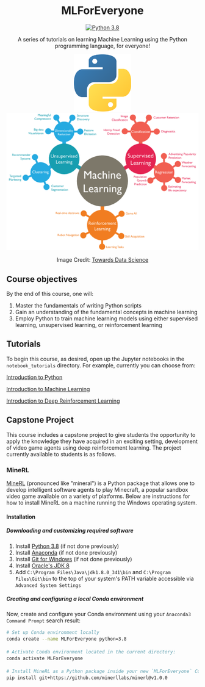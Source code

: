 <div align="center">

# MLForEveryone
[![Python 3.8](https://img.shields.io/badge/python-3.8-blue.svg)](https://www.python.org/downloads/release/python-380/)

A series of tutorials on learning Machine Learning using the Python programming language, for everyone!

<img src="images/python_icon.png" alt="Python Icon" width="150"/>

<img src="images/machine_learning_chart.png" alt="Python Icon" width="1398"/>

Image Credit: [Towards Data Science](https://towardsdatascience.com/machine-learning-algorithms-in-laymans-terms-part-1-d0368d769a7b)

</div>

## Course objectives

By the end of this course, one will:
1. Master the fundamentals of writing Python scripts
2. Gain an understanding of the fundamental concepts in machine learning
3. Employ Python to train machine learning models using either supervised learning, unsupervised learning, or reinforcement learning

## Tutorials

To begin this course, as desired, open up the Jupyter notebooks in the `notebook_tutorials` directory. For example, currently you can choose from:

<a href="https://colab.research.google.com/github/amorehead/MLForEveryone/blob/main/notebook_tutorials/Introduction_to_Python.ipynb" target="_blank">Introduction to Python</a>

<a href="https://colab.research.google.com/github/amorehead/MLForEveryone/blob/main/notebook_tutorials/Introduction_to_Machine_Learning.ipynb" target="_blank">Introduction to Machine Learning</a>

<a href="https://colab.research.google.com/github/amorehead/MLForEveryone/blob/main/notebook_tutorials/Introduction_to_Deep_Reinforcement_Learning.ipynb" target="_blank">Introduction to Deep Reinforcement Learning</a>

## Capstone Project

This course includes a capstone project to give students the opportunity to apply the knowledge they have acquired in an exciting setting, development of video game agents using deep reinforcement learning. The project currently available to students is as follows.

### MineRL

<a href="https://minerl.io/" target="_blank">MineRL</a> (pronounced like "mineral") is a Python package that allows one to develop intelligent software agents to play Minecraft, a popular sandbox video game available on a variety of platforms. Below are instructions for how to install MineRL on a machine running the Windows operating system.

#### Installation

##### Downloading and customizing required software
1. Install <a href="https://www.python.org/ftp/python/3.8.10/python-3.8.10-amd64.exe" target="_blank">Python 3.8</a> (if not done previously)
2. Install <a href="https://www.anaconda.com/" target="_blank">Anaconda</a> (if not done previously)
3. Install <a href="https://www.git-scm.com/" target="_blank">Git for Windows</a> (if not done previously)
4. Install <a href="https://www.oracle.com/java/technologies/downloads/#java8-windows" target="_blank">Oracle's JDK 8</a>
5. Add `C:\Program Files\Java\jdk1.8.0_341\bin` and `C:\Program Files\Git\bin` to the top of your system's PATH variable accessible via `Advanced System Settings`

##### Creating and configuring a local Conda environment

Now, create and configure your Conda environment using your `Anaconda3 Command Prompt` search result:

```bash
# Set up Conda environment locally
conda create --name MLForEveryone python=3.8

# Activate Conda environment located in the current directory:
conda activate MLForEveryone

# Install MineRL as a Python package inside your new `MLForEveryone` Conda environment
pip install git+https://github.com/minerllabs/minerl@v1.0.0
```

